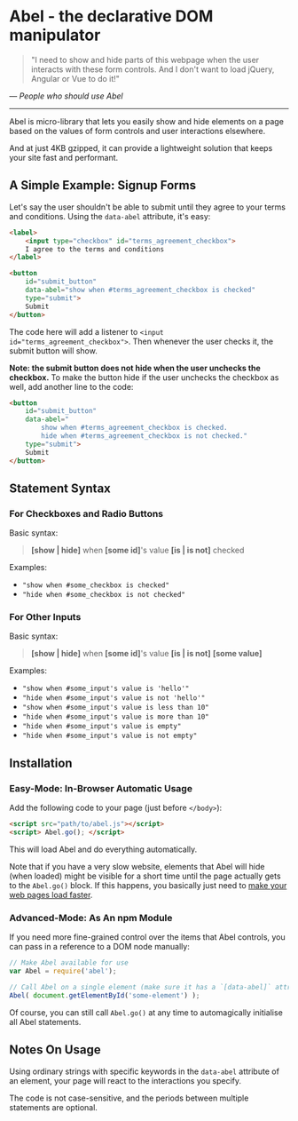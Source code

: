 # Abel - the declarative DOM manipulator

> "I need to show and hide parts of this webpage when the user interacts with 
> these form controls. And I don't want to load jQuery, Angular or Vue to do it!"

— *People who should use Abel*

---

Abel is micro-library that lets you easily show and hide elements on a page 
based on the values of form controls and user interactions elsewhere. 

And at  just 4KB gzipped, it can provide a lightweight solution that keeps your 
site fast and performant.

## A Simple Example: Signup Forms

Let's say the user shouldn't be able to submit until they agree to your terms 
and conditions. Using the `data-abel` attribute, it's easy:

```html
<label>
    <input type="checkbox" id="terms_agreement_checkbox">
    I agree to the terms and conditions
</label>

<button 
	id="submit_button"
    data-abel="show when #terms_agreement_checkbox is checked"
    type="submit">
    Submit
</button>
```

The code here will add a listener to `<input id="terms_agreement_checkbox">`.
Then whenever the user checks it, the submit button will show.

**Note: the submit button does not hide when the user unchecks the checkbox.** 
To make the button hide if the user unchecks the checkbox as well, add another 
line to the code:

```html
<button 
	id="submit_button"
    data-abel="
        show when #terms_agreement_checkbox is checked.
        hide when #terms_agreement_checkbox is not checked."
    type="submit">
    Submit
</button>
```

## Statement Syntax

### For Checkboxes and Radio Buttons

Basic syntax:

> **[show | hide]** when **[some id]**'s value **[is | is not]** checked

Examples:

* `"show when #some_checkbox is checked"`
* `"hide when #some_checkbox is not checked"`

### For Other Inputs

Basic syntax:

> **[show | hide]** when **[some id]**'s value **[is | is not]** **[some value]**

Examples:

* `"show when #some_input's value is 'hello'"`
* `"hide when #some_input's value is not 'hello'"`
* `"show when #some_input's value is less than 10"`
* `"hide when #some_input's value is more than 10"`
* `"hide when #some_input's value is empty"`
* `"hide when #some_input's value is not empty"`

## Installation

### Easy-Mode: In-Browser Automatic Usage

Add the following code to your page (just before `</body>`):

```html
<script src="path/to/abel.js"></script>
<script> Abel.go(); </script>
```

This will load Abel and do everything automatically. 

Note that if you have a very slow website, elements that Abel will hide (when 
loaded) might be visible for a short time until the page actually gets to the 
`Abel.go()` block. If this happens, you basically just need to [make your web pages load faster](https://developers.google.com/speed/).

### Advanced-Mode: As An npm Module

If you need more fine-grained control over the items that Abel controls, you can
pass in a reference to a DOM node manually:

```js
// Make Abel available for use
var Abel = require('abel');

// Call Abel on a single element (make sure it has a `[data-abel]` attribute with some statements)
Abel( document.getElementById('some-element') );
```

Of course, you can still call `Abel.go()` at any time to automagically 
initialise all Abel statements.

## Notes On Usage

Using ordinary strings with specific keywords in the `data-abel` attribute of an
element, your page will react to the interactions you specify.

The code is not case-sensitive, and the periods between multiple statements are 
optional. 